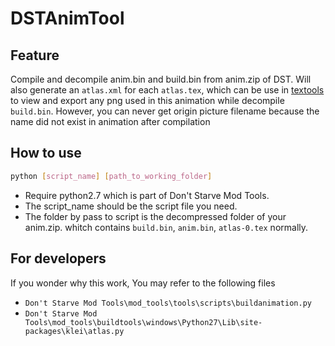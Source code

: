 # DSTAnimTool

## Feature

Compile and decompile anim.bin and build.bin from anim.zip of DST.
Will also generate an `atlas.xml` for each `atlas.tex`, which can be use in [textools](https://github.com/zxcvbnm3057/dont-starve-tools) to view and export any png used in this animation while decompile `build.bin`. However, you can never get origin picture filename because the name did not exist in animation after compilation

## How to use

```bash
python [script_name] [path_to_working_folder]
```

- Require python2.7 which is part of Don't Starve Mod Tools.
- The script_name should be the script file you need.
- The folder by pass to script is the decompressed folder of your anim.zip. whitch contains `build.bin`, `anim.bin`, `atlas-0.tex` normally.

## For developers

If you wonder why this work, You may refer to the following files
- `Don't Starve Mod Tools\mod_tools\tools\scripts\buildanimation.py`  
- `Don't Starve Mod Tools\mod_tools\buildtools\windows\Python27\Lib\site-packages\klei\atlas.py`
